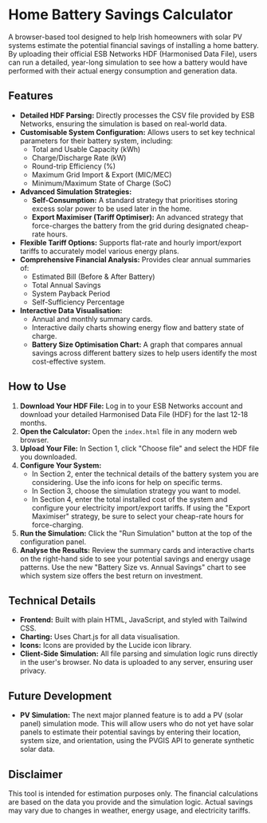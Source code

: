Home Battery Savings Calculator
==============================

A browser-based tool designed to help Irish homeowners with solar PV systems estimate the potential financial savings of installing a home battery. By uploading their official ESB Networks HDF (Harmonised Data File), users can run a detailed, year-long simulation to see how a battery would have performed with their actual energy consumption and generation data.

Features
--------

*   **Detailed HDF Parsing:** Directly processes the CSV file provided by ESB Networks, ensuring the simulation is based on real-world data.
*   **Customisable System Configuration:** Allows users to set key technical parameters for their battery system, including:
    *   Total and Usable Capacity (kWh)
    *   Charge/Discharge Rate (kW)
    *   Round-trip Efficiency (%)
    *   Maximum Grid Import & Export (MIC/MEC)
    *   Minimum/Maximum State of Charge (SoC)
*   **Advanced Simulation Strategies:**
    *   **Self-Consumption:** A standard strategy that prioritises storing excess solar power to be used later in the home.
    *   **Export Maximiser (Tariff Optimiser):** An advanced strategy that force-charges the battery from the grid during designated cheap-rate hours.
*   **Flexible Tariff Options:** Supports flat-rate and hourly import/export tariffs to accurately model various energy plans.
*   **Comprehensive Financial Analysis:** Provides clear annual summaries of:
    *   Estimated Bill (Before & After Battery)
    *   Total Annual Savings
    *   System Payback Period
    *   Self-Sufficiency Percentage
*   **Interactive Data Visualisation:**
    *   Annual and monthly summary cards.
    *   Interactive daily charts showing energy flow and battery state of charge.
    *   **Battery Size Optimisation Chart:** A graph that compares annual savings across different battery sizes to help users identify the most cost-effective system.

How to Use
----------

1.  **Download Your HDF File:** Log in to your ESB Networks account and download your detailed Harmonised Data File (HDF) for the last 12-18 months.
2.  **Open the Calculator:** Open the `index.html` file in any modern web browser.
3.  **Upload Your File:** In Section 1, click "Choose file" and select the HDF file you downloaded.
4.  **Configure Your System:**
    *   In Section 2, enter the technical details of the battery system you are considering. Use the info icons for help on specific terms.
    *   In Section 3, choose the simulation strategy you want to model.
    *   In Section 4, enter the total installed cost of the system and configure your electricity import/export tariffs. If using the "Export Maximiser" strategy, be sure to select your cheap-rate hours for force-charging.
5.  **Run the Simulation:** Click the "Run Simulation" button at the top of the configuration panel.
6.  **Analyse the Results:** Review the summary cards and interactive charts on the right-hand side to see your potential savings and energy usage patterns. Use the new "Battery Size vs. Annual Savings" chart to see which system size offers the best return on investment.

Technical Details
-----------------

*   **Frontend:** Built with plain HTML, JavaScript, and styled with Tailwind CSS.
*   **Charting:** Uses Chart.js for all data visualisation.
*   **Icons:** Icons are provided by the Lucide icon library.
*   **Client-Side Simulation:** All file parsing and simulation logic runs directly in the user's browser. No data is uploaded to any server, ensuring user privacy.

Future Development
------------------

*   **PV Simulation:** The next major planned feature is to add a PV (solar panel) simulation mode. This will allow users who do not yet have solar panels to estimate their potential savings by entering their location, system size, and orientation, using the PVGIS API to generate synthetic solar data.

Disclaimer
----------

This tool is intended for estimation purposes only. The financial calculations are based on the data you provide and the simulation logic. Actual savings may vary due to changes in weather, energy usage, and electricity tariffs.
